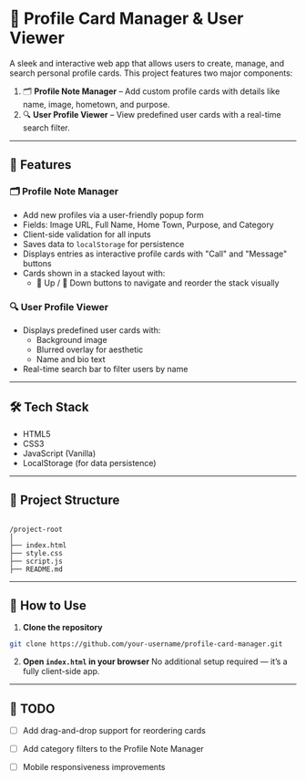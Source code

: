 # 📇 Profile Card Manager & User Viewer

A sleek and interactive web app that allows users to create, manage, and search personal profile cards. This project features two major components:

1. 🗂️ **Profile Note Manager** – Add custom profile cards with details like name, image, hometown, and purpose.  
2. 🔍 **User Profile Viewer** – View predefined user cards with a real-time search filter.

---

## 🚀 Features

### 🗂️ Profile Note Manager
- Add new profiles via a user-friendly popup form  
- Fields: Image URL, Full Name, Home Town, Purpose, and Category  
- Client-side validation for all inputs  
- Saves data to `localStorage` for persistence  
- Displays entries as interactive profile cards with "Call" and "Message" buttons  
- Cards shown in a stacked layout with:  
  - 🔼 Up / 🔽 Down buttons to navigate and reorder the stack visually  

### 🔍 User Profile Viewer
- Displays predefined user cards with:  
  - Background image  
  - Blurred overlay for aesthetic  
  - Name and bio text  
- Real-time search bar to filter users by name  

---

## 🛠️ Tech Stack

- HTML5  
- CSS3  
- JavaScript (Vanilla)  
- LocalStorage (for data persistence)  

---

## 📁 Project Structure

```

/project-root
│
├── index.html
├── style.css
├── script.js
├── README.md

````
---

## 🧪 How to Use

1. **Clone the repository**

```bash
git clone https://github.com/your-username/profile-card-manager.git
````

2. **Open `index.html` in your browser**
   No additional setup required — it’s a fully client-side app.

---

## 📌 TODO

* [ ] Add drag-and-drop support for reordering cards
* [ ] Add category filters to the Profile Note Manager
* [ ] Mobile responsiveness improvements



